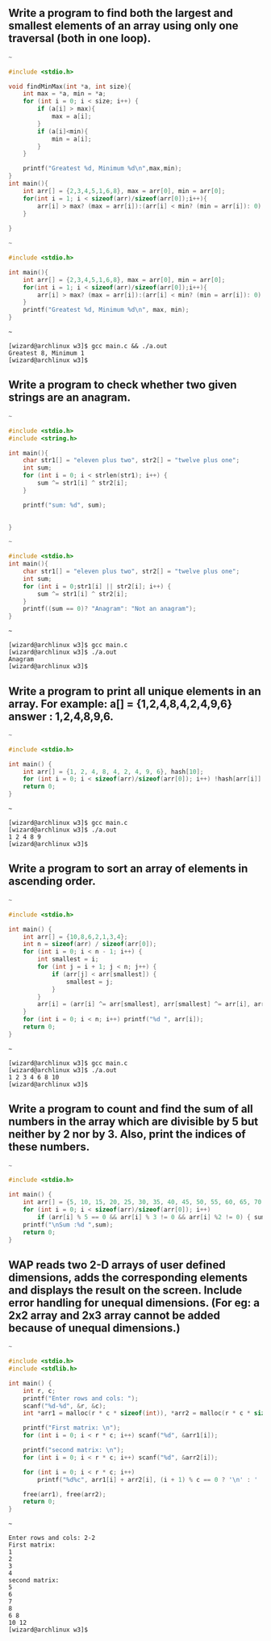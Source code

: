 ## Write a program to find both the largest and smallest elements of an array using only one traversal (both in one loop).
```c
~

#include <stdio.h>

void findMinMax(int *a, int size){
    int max = *a, min = *a;
    for (int i = 0; i < size; i++) {
        if (a[i] > max){
            max = a[i];
        }
        if (a[i]<min){
            min = a[i];
        }
    }

    printf("Greatest %d, Minimum %d\n",max,min);
}
int main(){
    int arr[] = {2,3,4,5,1,6,8}, max = arr[0], min = arr[0];
    for(int i = 1; i < sizeof(arr)/sizeof(arr[0]);i++){
        arr[i] > max? (max = arr[i]):(arr[i] < min? (min = arr[i]): 0);
    }
    
}
```
```c
~

#include <stdio.h>

int main(){
    int arr[] = {2,3,4,5,1,6,8}, max = arr[0], min = arr[0];
    for(int i = 1; i < sizeof(arr)/sizeof(arr[0]);i++){
        arr[i] > max? (max = arr[i]):(arr[i] < min? (min = arr[i]): 0);
    }
    printf("Greatest %d, Minimum %d\n", max, min);
}
```
```
~

[wizard@archlinux w3]$ gcc main.c && ./a.out
Greatest 8, Minimum 1
[wizard@archlinux w3]$ 
```
>

## Write a program to check whether two given strings are an anagram.

```c
~

#include <stdio.h>
#include <string.h>

int main(){
    char str1[] = "eleven plus two", str2[] = "twelve plus one";
    int sum;
    for (int i = 0; i < strlen(str1); i++) {
        sum ^= str1[i] ^ str2[i];
    }

    printf("sum: %d", sum);

    
}
```
```c
~

#include <stdio.h>
int main(){
    char str1[] = "eleven plus two", str2[] = "twelve plus one";
    int sum;
    for (int i = 0;str1[i] || str2[i]; i++) {
        sum ^= str1[i] ^ str2[i];
    }
    printf((sum == 0)? "Anagram": "Not an anagram");
}
```
```
~

[wizard@archlinux w3]$ gcc main.c 
[wizard@archlinux w3]$ ./a.out 
Anagram
[wizard@archlinux w3]$ 
```
>
## Write a program to print all unique elements in an array. For example: a[] = {1,2,4,8,4,2,4,9,6} answer : 1,2,4,8,9,6.
```c
~

#include <stdio.h>

int main() {
    int arr[] = {1, 2, 4, 8, 4, 2, 4, 9, 6}, hash[10];  
    for (int i = 0; i < sizeof(arr)/sizeof(arr[0]); i++) !hash[arr[i]] ? (printf("%d ", arr[i]), hash[arr[i]] = 1) : 0;  
    return 0;
}
```
```
~

[wizard@archlinux w3]$ gcc main.c 
[wizard@archlinux w3]$ ./a.out 
1 2 4 8 9 
[wizard@archlinux w3]$ 
```
>
## Write a program to sort an array of elements in ascending order.

```c
~

#include <stdio.h>

int main() {
    int arr[] = {10,8,6,2,1,3,4};
    int n = sizeof(arr) / sizeof(arr[0]);
    for (int i = 0; i < n - 1; i++) {
        int smallest = i;
        for (int j = i + 1; j < n; j++) {
            if (arr[j] < arr[smallest]) {
                smallest = j;
            }
        }
        arr[i] = (arr[i] ^= arr[smallest], arr[smallest] ^= arr[i], arr[i] ^ arr[smallest]);
    }
    for (int i = 0; i < n; i++) printf("%d ", arr[i]);
    return 0;
}
```
```
~

[wizard@archlinux w3]$ gcc main.c 
[wizard@archlinux w3]$ ./a.out 
1 2 3 4 6 8 10 
[wizard@archlinux w3]$ 
```
>
## Write a program to count and find the sum of all numbers in the array which are divisible by 5 but neither by 2 nor by 3. Also, print the indices of these numbers.
```c
~

#include <stdio.h>

int main() {
    int arr[] = {5, 10, 15, 20, 25, 30, 35, 40, 45, 50, 55, 60, 65, 70, 75}, sum=0;
    for (int i = 0; i < sizeof(arr)/sizeof(arr[0]); i++)
        if (arr[i] % 5 == 0 && arr[i] % 3 != 0 && arr[i] %2 != 0) { sum += arr[i]; printf("%d ",i); }
    printf("\nSum :%d ",sum);
    return 0;
}
```
>
## WAP reads two 2-D arrays of user defined dimensions, adds the corresponding elements and displays the result on the screen. Include error handling for unequal dimensions. (For eg: a 2x2 array and 2x3 array cannot be added because of unequal dimensions.)

```c
~

#include <stdio.h>
#include <stdlib.h>

int main() {
    int r, c;
    printf("Enter rows and cols: ");
    scanf("%d-%d", &r, &c);
    int *arr1 = malloc(r * c * sizeof(int)), *arr2 = malloc(r * c * sizeof(int));

    printf("First matrix: \n");
    for (int i = 0; i < r * c; i++) scanf("%d", &arr1[i]);

    printf("second matrix: \n");
    for (int i = 0; i < r * c; i++) scanf("%d", &arr2[i]);

    for (int i = 0; i < r * c; i++) 
        printf("%d%c", arr1[i] + arr2[i], (i + 1) % c == 0 ? '\n' : ' ');

    free(arr1), free(arr2);
    return 0;
}
```
```
~

Enter rows and cols: 2-2
First matrix: 
1
2
3
4
second matrix: 
5
6
7
8
6 8
10 12
[wizard@archlinux w3]$ 
```
